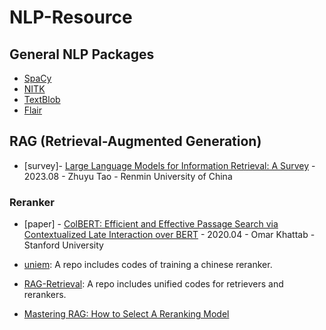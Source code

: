 # NLP-Resource

## General NLP Packages
- [SpaCy](https://spacy.io/)
- [NITK](https://www.nltk.org/)
- [TextBlob](https://textblob.readthedocs.io/en/dev/)
- [Flair](https://github.com/flairNLP/flair)

## RAG (Retrieval-Augmented Generation)
- [survey]- [Large Language Models for Information Retrieval: A Survey](https://arxiv.org/pdf/2308.07107) - 2023.08 - Zhuyu Tao - Renmin University of China

### Reranker
 - [paper] - [ColBERT: Efficient and Effective Passage Search via Contextualized Late Interaction over BERT](https://arxiv.org/pdf/2004.12832) - 2020.04 - Omar Khattab - Stanford University
  
 - [uniem](https://github.com/wangyuxinwhy/uniem): A repo includes codes of training a chinese reranker.
 - [RAG-Retrieval](https://github.com/NLPJCL/RAG-Retrieval): A repo includes unified codes for retrievers and rerankers.
 - [Mastering RAG: How to Select A Reranking Model](https://www.rungalileo.io/blog/mastering-rag-how-to-select-a-reranking-model)

